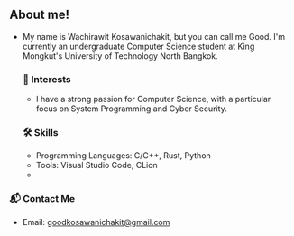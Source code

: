 ## About me!
- My name is Wachirawit Kosawanichakit, but you can call me Good.
 I'm currently an undergraduate Computer Science student at King Mongkut's University of Technology North Bangkok.

  ### 🎯 Interests
  - I have a strong passion for Computer Science, with a particular focus on System Programming and Cyber Security.
  
  ### 🛠 Skills
    - Programming Languages: C/C++, Rust, Python
    - Tools: Visual Studio Code, CLion
    - 
### 📬 Contact Me
  - Email: goodkosawanichakit@gmail.com


<!---
goodkosawanichakit/goodkosawanichakit is a ✨ special ✨ repository because its `README.md` (this file) appears on your GitHub profile.
You can click the Preview link to take a look at your changes.
--->
